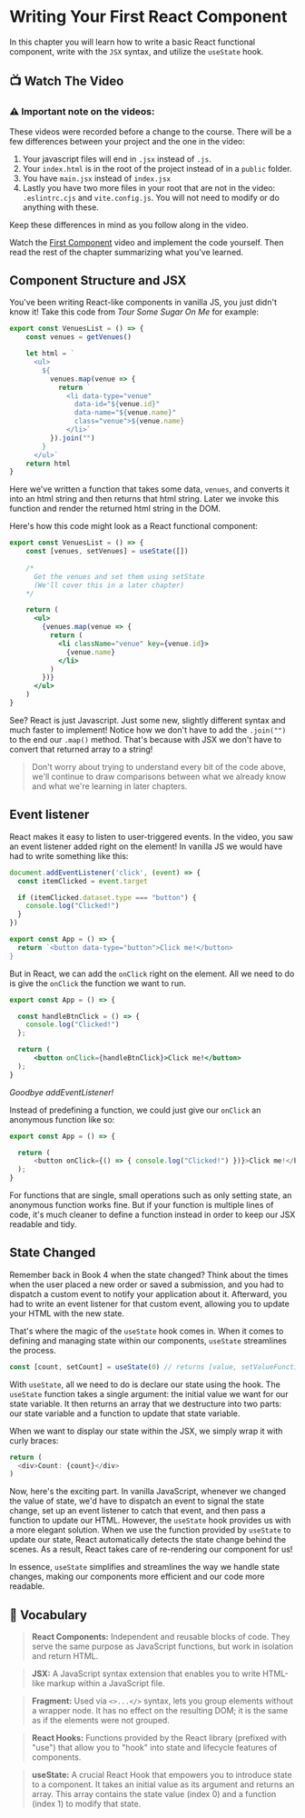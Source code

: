 # Writing Your First React Component
In this chapter you will learn how to write a basic React functional component, write with the `JSX` syntax, and utilize the `useState` hook. 

## 📺 Watch The Video
### ⚠️ Important note on the videos: 
These videos were recorded before a change to the course. There will be a few differences between your project and the one in the video: 
1. Your javascript files will end in `.jsx` instead of `.js`. 
2. Your `index.html` is in the root of the project instead of in a `public` folder.
3. You have `main.jsx` instead of `index.jsx`
4. Lastly you have two more files in your root that are not in the video: `.eslintrc.cjs` and `vite.config.js`. You will not need to modify or do anything with these.

Keep these differences in mind as you follow along in the video.

Watch the [First Component](https://youtu.be/-WMvlULvBeU) video and implement the code yourself. Then read the rest of the chapter summarizing what you've learned.
 
## Component Structure and JSX
You've been writing React-like components in vanilla JS, you just didn't know it! Take this code from _Tour Some Sugar On Me_ for example:
```javascript
export const VenuesList = () => {
    const venues = getVenues()

    let html = `
      <ul>
        ${
          venues.map(venue => {
            return `
              <li data-type="venue" 
                data-id="${venue.id}" 
                data-name="${venue.name}" 
                class="venue">${venue.name}
              </li>`
          }).join("")
        }
      </ul>`
    return html
}
```

Here we've written a function that takes some data, `venues`, and converts it into an html string and then returns that html string. Later we invoke this function and render the returned html string in the DOM.

Here's how this code might look as a React functional component:
```jsx
export const VenuesList = () => {
    const [venues, setVenues] = useState([])
    
    /*
      Get the venues and set them using setState
      (We'll cover this in a later chapter)
    */

    return (
      <ul>
        {venues.map(venue => {
          return (
            <li className="venue" key={venue.id}>
              {venue.name}
            </li>
          )
        })}
      </ul>
    )
}
```

See? React is just Javascript. Just some new, slightly different syntax and much faster to implement! Notice how we don't have to add the `.join("")` to the end our `.map()` method. That's because with JSX we don't have to convert that returned array to a string!

> Don't worry about trying to understand every bit of the code above, we'll continue to draw comparisons between what we already know and what we're learning in later chapters. 
> 
## Event listener
React makes it easy to listen to user-triggered events.
In the video, you saw an event listener added right on the element!
In vanilla JS we would have had to write something like this:
```javascript
document.addEventListener('click', (event) => {
  const itemClicked = event.target

  if (itemClicked.dataset.type === "button") {
    console.log("Clicked!")
  }
})

export const App = () => {
  return `<button data-type="button">Click me!</button>
}
```

But in React, we can add the `onClick` right on the element. All we need to do is give the `onClick` the function we want to run.
```jsx
export const App = () => {

  const handleBtnClick = () => {
    console.log("Clicked!")
  };

  return (
      <button onClick={handleBtnClick}>Click me!</button>
  );
}
```

_Goodbye addEventListener!_

Instead of predefining a function, we could just give our `onClick` an anonymous function like so:

```javascript
export const App = () => {

  return (
      <button onClick={() => { console.log("Clicked!") })}>Click me!</button>
  );
}
``` 

For functions that are single, small operations such as only setting state, an anonymous function works fine. But if your function is multiple lines of code, it's much cleaner to define a function instead in order to keep our JSX readable and tidy.

## State Changed
Remember back in Book 4 when the state changed? Think about the times when the user placed a new order or saved a submission, and you had to dispatch a custom event to notify your application about it. Afterward, you had to write an event listener for that custom event, allowing you to update your HTML with the new state. 

That's where the magic of the `useState` hook comes in. When it comes to defining and managing state within our components, `useState` streamlines the process.

```javascript
const [count, setCount] = useState(0) // returns [value, setValueFunction]
```

With `useState`, all we need to do is declare our state using the hook. The `useState` function takes a single argument: the initial value we want for our state variable. It then returns an array that we destructure into two parts: our state variable and a function to update that state variable.

When we want to display our state within the JSX, we simply wrap it with curly braces:
```javascript
return (
  <div>Count: {count}</div>
)
```

Now, here's the exciting part. In vanilla JavaScript, whenever we changed the value of state, we'd have to dispatch an event to signal the state change, set up an event listener to catch that event, and then pass a function to update our HTML. However, the `useState` hook provides us with a more elegant solution. When we use the function provided by `useState` to update our state, React automatically detects the state change behind the scenes. As a result, React takes care of re-rendering our component for us!

In essence, `useState` simplifies and streamlines the way we handle state changes, making our components more efficient and our code more readable.


## 📓 Vocabulary
> **React Components:**  Independent and reusable blocks of code. They serve the same purpose as JavaScript functions, but work in isolation and return HTML.

> **JSX:** A JavaScript syntax extension that enables you to write HTML-like markup within a JavaScript file.

> **Fragment:** Used via `<>...</>` syntax, lets you group elements without a wrapper node. It has no effect on the resulting DOM; it is the same as if the elements were not grouped. 

> **React Hooks:** Functions provided by the React library (prefixed with "use") that allow you to "hook" into state and lifecycle features of components.

> **useState:** A crucial React Hook that empowers you to introduce state to a component. It takes an initial value as its argument and returns an array. This array contains the state value (index 0) and a function (index 1) to modify that state.
